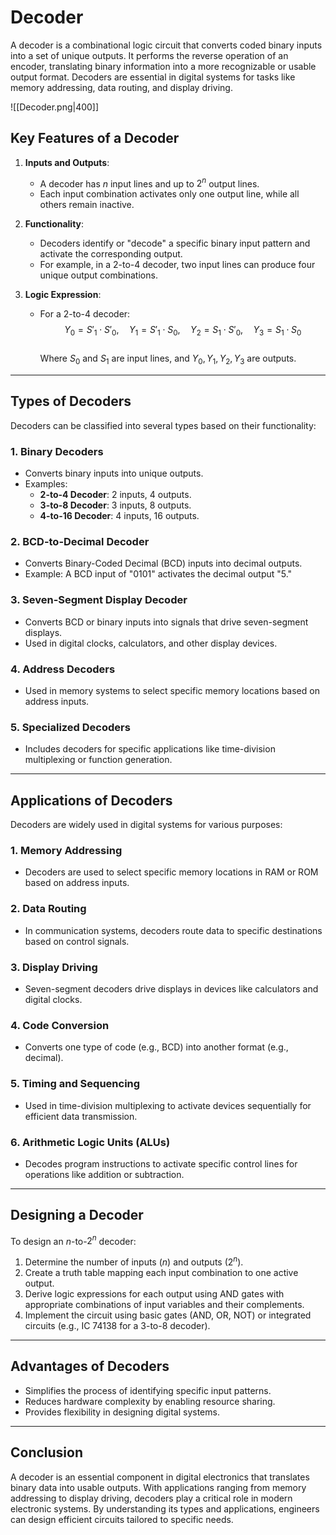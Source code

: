 # Decoder  
A decoder is a combinational logic circuit that converts coded binary inputs into a set of unique outputs. It performs the reverse operation of an encoder, translating binary information into a more recognizable or usable output format. Decoders are essential in digital systems for tasks like memory addressing, data routing, and display driving.  

![[Decoder.png|400]]
## Key Features of a Decoder  
1. **Inputs and Outputs**:  
   - A decoder has $n$ input lines and up to $2^n$ output lines.  
   - Each input combination activates only one output line, while all others remain inactive.  

2. **Functionality**:  
   - Decoders identify or "decode" a specific binary input pattern and activate the corresponding output.  
   - For example, in a 2-to-4 decoder, two input lines can produce four unique output combinations.  

3. **Logic Expression**:  
   - For a 2-to-4 decoder:  
     $$
     Y_0 = S'_1 \cdot S'_0,\quad Y_1 = S'_1 \cdot S_0,\quad Y_2 = S_1 \cdot S'_0,\quad Y_3 = S_1 \cdot S_0
     $$  
     Where $S_0$ and $S_1$ are input lines, and $Y_0, Y_1, Y_2, Y_3$ are outputs.  

---

## Types of Decoders  
Decoders can be classified into several types based on their functionality:  

### 1. Binary Decoders  
- Converts binary inputs into unique outputs.  
- Examples:  
  - **2-to-4 Decoder**: 2 inputs, 4 outputs.  
  - **3-to-8 Decoder**: 3 inputs, 8 outputs.  
  - **4-to-16 Decoder**: 4 inputs, 16 outputs.  

### 2. BCD-to-Decimal Decoder  
- Converts Binary-Coded Decimal (BCD) inputs into decimal outputs.  
- Example: A BCD input of "0101" activates the decimal output "5."  

### 3. Seven-Segment Display Decoder  
- Converts BCD or binary inputs into signals that drive seven-segment displays.  
- Used in digital clocks, calculators, and other display devices.  

### 4. Address Decoders  
- Used in memory systems to select specific memory locations based on address inputs.  

### 5. Specialized Decoders  
- Includes decoders for specific applications like time-division multiplexing or function generation.  

---

## Applications of Decoders  
Decoders are widely used in digital systems for various purposes:  

### 1. Memory Addressing  
- Decoders are used to select specific memory locations in RAM or ROM based on address inputs.  

### 2. Data Routing  
- In communication systems, decoders route data to specific destinations based on control signals.  

### 3. Display Driving  
- Seven-segment decoders drive displays in devices like calculators and digital clocks.  

### 4. Code Conversion  
- Converts one type of code (e.g., BCD) into another format (e.g., decimal).  

### 5. Timing and Sequencing  
- Used in time-division multiplexing to activate devices sequentially for efficient data transmission.  

### 6. Arithmetic Logic Units (ALUs)  
- Decodes program instructions to activate specific control lines for operations like addition or subtraction.  

---

## Designing a Decoder  
To design an $n$-to-$2^n$ decoder:  
1. Determine the number of inputs ($n$) and outputs ($2^n$).  
2. Create a truth table mapping each input combination to one active output.  
3. Derive logic expressions for each output using AND gates with appropriate combinations of input variables and their complements.  
4. Implement the circuit using basic gates (AND, OR, NOT) or integrated circuits (e.g., IC 74138 for a 3-to-8 decoder).  

---

## Advantages of Decoders  
- Simplifies the process of identifying specific input patterns.  
- Reduces hardware complexity by enabling resource sharing.  
- Provides flexibility in designing digital systems.  

---

## Conclusion  
A decoder is an essential component in digital electronics that translates binary data into usable outputs. With applications ranging from memory addressing to display driving, decoders play a critical role in modern electronic systems. By understanding its types and applications, engineers can design efficient circuits tailored to specific needs.  
